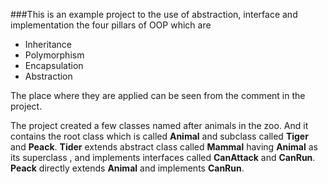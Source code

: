 ###This is an example project to the use of abstraction, interface and implementation the four pillars of OOP which are 
- Inheritance 
- Polymorphism
- Encapsulation 
- Abstraction

The place where they are applied can be 
seen from the comment in the project.

The project created a few classes 
named after animals in the zoo.
And it contains the root class which
is called **Animal** and subclass 
called **Tiger** and **Peack**. **Tider** 
extends abstract class called **Mammal** 
having **Animal** as its superclass 
, and implements interfaces called 
**CanAttack** and **CanRun**. **Peack** 
directly extends **Animal** and implements
**CanRun**.

